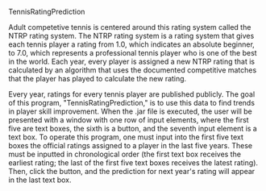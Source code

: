 TennisRatingPrediction

Adult competetive tennis is centered around this rating system called the NTRP rating system. The NTRP rating system is a rating system that gives each tennis player a rating from 1.0, which indicates an absolute beginner, to 7.0, which represents a professional tennis player who is one of the best in the world. Each year, every player is assigned a new NTRP rating that is calculated by an algorithm that uses the documented competitive matches that the player has played to calculate the new rating. 

Every year, ratings for every tennis player are published publicly. The goal of this program, "TennisRatingPrediction," is to use this data to find trends in player skill improvement. When the .jar file is executed, the user will be presented with a window with one row of input elements, where the first five are text boxes, the sixth is a button, and the seventh input element is a text box. To operate this program, one must input into the first five text boxes the official ratings assigned to a player in the last five years. These must be inputted in chronological order (the first text box receives the earliest rating; the last of the first five text boxes receives the latest rating). Then, click the button, and the prediction for next year's rating will appear in the last text box. 
